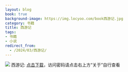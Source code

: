 ```yaml
---
layout: blog
book: true
background-image: https://img.locyoo.com/book西游记.jpg
category: 书籍
title: 西游记
tags:
- 书籍
- 小说
redirect_from:
  - /2024/03/西游记/
---
```

![](https://img.locyoo.com/book西游记.jpg)
西游记: <a name = "ref1" href="https://url18.ctfile.com/f/50983618-1225827511-b31ff8?p=3619">点击下载</a>，访问密码请点击右上方“关于”自行查看